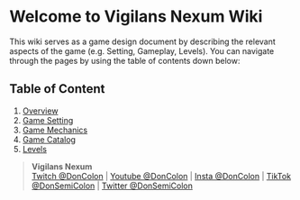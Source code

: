 # Welcome to Vigilans Nexum Wiki

This wiki serves as a game design document by describing the relevant aspects of the game (e.g. Setting, Gameplay, Levels). You can navigate through the pages by using the table of contents down below:

## Table of Content

1. [Overview](wiki/Overview.md)
2. [Game Setting](wiki/Game-Setting.md)
3. [Game Mechanics](wiki/Game-Mechanics.md)
4. [Game Catalog](wiki/Game-Catalog.md)
5. [Levels](wiki/Levels.md)

> **Vigilans Nexum**  
> [Twitch @DonColon](https://www.twitch.tv/doncolon) | [Youtube @DonColon](https://www.youtube.com/channel/UCoOaD0du25LCn8NOBgV7rCw) | [Insta @DonColon](https://www.instagram.com/doncolon/) | [TikTok @DonSemiColon](https://www.tiktok.com/@donsemicolon) | [Twitter @DonSemiColon](https://twitter.com/DonSemiColon)
